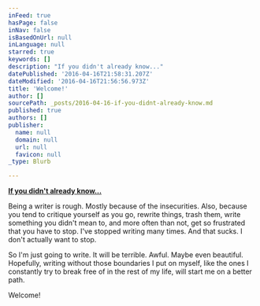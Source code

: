 ```yaml
---
inFeed: true
hasPage: false
inNav: false
isBasedOnUrl: null
inLanguage: null
starred: true
keywords: []
description: "If you didn't already know..."
datePublished: '2016-04-16T21:58:31.207Z'
dateModified: '2016-04-16T21:56:56.973Z'
title: 'Welcome!'
author: []
sourcePath: _posts/2016-04-16-if-you-didnt-already-know.md
published: true
authors: []
publisher:
  name: null
  domain: null
  url: null
  favicon: null
_type: Blurb

---
```

[**If you didn't already know...**][0]

Being a writer is rough. Mostly because of the insecurities. Also, because you tend to critique yourself as you go, rewrite things, trash them, write something you didn't mean to, and more often than not, get so frustrated that you have to stop. I've stopped writing many times. And that sucks. I don't actually want to stop.

So I'm just going to write. It will be terrible. Awful. Maybe even beautiful. Hopefully, writing without those boundaries I put on myself, like the ones I constantly try to break free of in the rest of my life, will start me on a better path.

Welcome!

[0]: null